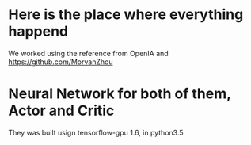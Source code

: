 # Here is the place where everything happend 
We worked using the reference from OpenIA and https://github.com/MorvanZhou

# Neural Network for both of them, Actor and Critic
They was built usign tensorflow-gpu 1.6, in python3.5

